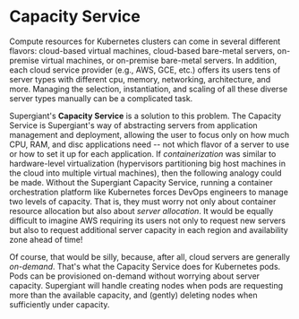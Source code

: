 # Capacity Service

Compute resources for Kubernetes clusters can come in several different flavors: cloud-based virtual machines, cloud-based bare-metal servers, on-premise virtual machines, or on-premise bare-metal servers. In addition, each cloud service provider (e.g., AWS, GCE, etc.) offers its users tens of server types with different cpu, memory, networking, architecture, and more. Managing the selection, instantiation, and scaling of all these diverse server types manually can be a complicated task.

Supergiant's **Capacity Service** is a solution to this problem. The Capacity Service is Supergiant's way of abstracting servers from application management and deployment, allowing the user to focus only on how much CPU, RAM, and disc applications need -- not which flavor of a server to use or how to set it up for each application. If _containerization_ was similar to hardware-level virtualization (hypervisors partitioning big host machines in the cloud into multiple virtual machines), then the following analogy could be made. Without the Supergiant Capacity Service, running a container orchestration platform like Kubernetes forces DevOps engineers to manage two levels of capacity. That is, they must worry not only about container resource allocation but also about _server allocation_. It would be equally difficult to imagine AWS requiring its users not only to request new servers but also to request additional server capacity in each region and availability zone ahead of time!

Of course, that would be silly, because, after all, cloud servers are generally _on-demand_. That's what the Capacity Service does for Kubernetes pods. Pods can be provisioned on-demand without worrying about server capacity. Supergiant will handle creating nodes when pods are requesting more than the available capacity, and (gently) deleting nodes when sufficiently under capacity.